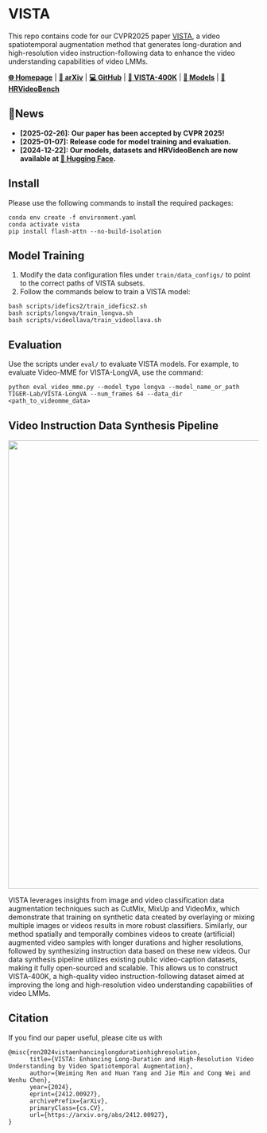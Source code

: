 # VISTA

This repo contains code for our CVPR2025 paper [VISTA](https://arxiv.org/abs/2412.00927), a video spatiotemporal augmentation method that generates long-duration and high-resolution video instruction-following data to enhance the video understanding capabilities of video LMMs.

[**🌐 Homepage**](https://tiger-ai-lab.github.io/VISTA/) | [**📖 arXiv**](https://arxiv.org/abs/2412.00927) | [**💻 GitHub**](https://github.com/TIGER-AI-Lab/VISTA) | [**🤗 VISTA-400K**](https://huggingface.co/datasets/TIGER-Lab/VISTA-400K) | [**🤗 Models**](https://huggingface.co/collections/TIGER-Lab/vista-674a2f0fab81be728a673193) | [**🤗 HRVideoBench**](https://huggingface.co/datasets/TIGER-Lab/HRVideoBench)

## 🔔News
- **[2025-02-26]: Our paper has been accepted by CVPR 2025!**
- **[2025-01-07]: Release code for model training and evaluation.**
- **[2024-12-22]: Our models, datasets and HRVideoBench are now available at [🤗 Hugging Face](https://huggingface.co/collections/TIGER-Lab/vista-674a2f0fab81be728a673193).**

## Install
Please use the following commands to install the required packages:
```
conda env create -f environment.yaml
conda activate vista
pip install flash-attn --no-build-isolation
```

## Model Training
1. Modify the data configuration files under `train/data_configs/` to point to the correct paths of VISTA subsets.
2. Follow the commands below to train a VISTA model:
```
bash scripts/idefics2/train_idefics2.sh
bash scripts/longva/train_longva.sh
bash scripts/videollava/train_videollava.sh
```

## Evaluation
Use the scripts under `eval/` to evaluate VISTA models. For example, to evaluate Video-MME for VISTA-LongVA, use the command:
```
python eval_video_mme.py --model_type longva --model_name_or_path TIGER-Lab/VISTA-LongVA --num_frames 64 --data_dir <path_to_videomme_data>
```

## Video Instruction Data Synthesis Pipeline
<p align="center">
<img src="https://tiger-ai-lab.github.io/VISTA/static/images/vista_main.png" width="900">
</p>

VISTA leverages insights from image and video classification data augmentation techniques such as CutMix, MixUp and VideoMix, which demonstrate that training on synthetic data created by overlaying or mixing multiple images or videos results in more robust classifiers. Similarly, our method spatially and temporally combines videos to create (artificial) augmented video samples with longer durations and higher resolutions, followed by synthesizing instruction data based on these new videos. Our data synthesis pipeline utilizes existing public video-caption datasets, making it fully open-sourced and scalable. This allows us to construct VISTA-400K, a high-quality video instruction-following dataset aimed at improving the long and high-resolution video understanding capabilities of video LMMs.



## Citation
If you find our paper useful, please cite us with
```
@misc{ren2024vistaenhancinglongdurationhighresolution,
      title={VISTA: Enhancing Long-Duration and High-Resolution Video Understanding by Video Spatiotemporal Augmentation}, 
      author={Weiming Ren and Huan Yang and Jie Min and Cong Wei and Wenhu Chen},
      year={2024},
      eprint={2412.00927},
      archivePrefix={arXiv},
      primaryClass={cs.CV},
      url={https://arxiv.org/abs/2412.00927}, 
}
```
